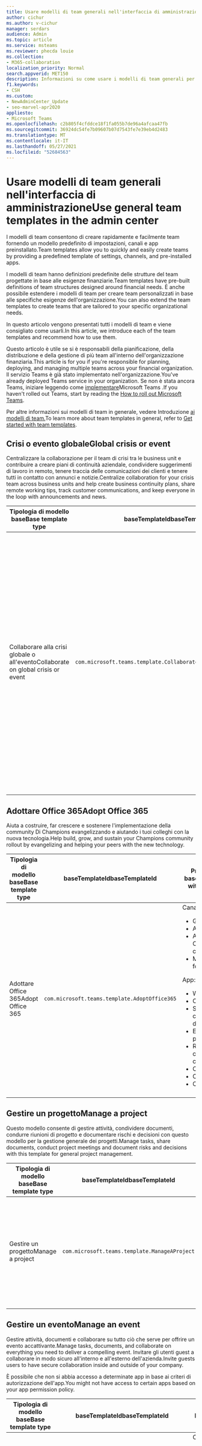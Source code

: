 ```yaml
---
title: Usare modelli di team generali nell'interfaccia di amministrazione
author: cichur
ms.author: v-cichur
manager: serdars
audience: Admin
ms.topic: article
ms.service: msteams
ms.reviewer: phecda louie
ms.collection:
- M365-collaboration
localization_priority: Normal
search.appverid: MET150
description: Informazioni su come usare i modelli di team generali per creare strutture del team fornendo impostazioni predefinite, canali e app preinstallato tramite l'interfaccia di amministrazione.
f1.keywords:
- CSH
ms.custom:
- NewAdminCenter_Update
- seo-marvel-apr2020
appliesto:
- Microsoft Teams
ms.openlocfilehash: c2b805f4cfddce18f1fa055b7de96a4afcaa47fb
ms.sourcegitcommit: 36924dc54fe7b09607b07d7543fe7e39eb4d2483
ms.translationtype: MT
ms.contentlocale: it-IT
ms.lasthandoff: 05/27/2021
ms.locfileid: "52684563"
---
```

# <a name="use-general-team-templates-in-the-admin-center"></a><span data-ttu-id="69d42-103">Usare modelli di team generali nell'interfaccia di amministrazione</span><span class="sxs-lookup"><span data-stu-id="69d42-103">Use general team templates in the admin center</span></span>

<span data-ttu-id="69d42-104">I modelli di team consentono di creare rapidamente e facilmente team fornendo un modello predefinito di impostazioni, canali e app preinstallato.</span><span class="sxs-lookup"><span data-stu-id="69d42-104">Team templates allow you to quickly and easily create teams by providing a predefined template of settings, channels, and pre-installed apps.</span></span>

<span data-ttu-id="69d42-105">I modelli di team hanno definizioni predefinite delle strutture del team progettate in base alle esigenze finanziarie.</span><span class="sxs-lookup"><span data-stu-id="69d42-105">Team templates have pre-built definitions of team structures designed around financial needs.</span></span> <span data-ttu-id="69d42-106">È anche possibile estendere i modelli di team per creare team personalizzati in base alle specifiche esigenze dell'organizzazione.</span><span class="sxs-lookup"><span data-stu-id="69d42-106">You can also extend the team templates to create teams that are tailored to your specific organizational needs.</span></span>

<span data-ttu-id="69d42-107">In questo articolo vengono presentati tutti i modelli di team e viene consigliato come usarli.</span><span class="sxs-lookup"><span data-stu-id="69d42-107">In this article, we introduce each of the team templates and recommend how to use them.</span></span>

<span data-ttu-id="69d42-108">Questo articolo è utile se si è responsabili della pianificazione, della distribuzione e della gestione di più team all'interno dell'organizzazione finanziaria.</span><span class="sxs-lookup"><span data-stu-id="69d42-108">This article is for you if you're responsible for planning, deploying, and managing multiple teams across your financial organization.</span></span> <span data-ttu-id="69d42-109">Il servizio Teams è già stato implementato nell'organizzazione.</span><span class="sxs-lookup"><span data-stu-id="69d42-109">You've already deployed Teams service in your organization.</span></span> <span data-ttu-id="69d42-110">Se non è stata ancora Teams, iniziare leggendo come [implementare](./deploy-overview.md)Microsoft Teams .</span><span class="sxs-lookup"><span data-stu-id="69d42-110">If you haven't rolled out Teams, start by reading the [How to roll out Microsoft Teams](./deploy-overview.md).</span></span>

<span data-ttu-id="69d42-111">Per altre informazioni sui modelli di team in generale, vedere Introduzione [ai modelli di team.](get-started-with-teams-templates-in-the-admin-console.md)</span><span class="sxs-lookup"><span data-stu-id="69d42-111">To learn more about team templates in general, refer to [Get started with team templates](get-started-with-teams-templates-in-the-admin-console.md).</span></span>

## <a name="global-crisis-or-event"></a><span data-ttu-id="69d42-112">Crisi o evento globale</span><span class="sxs-lookup"><span data-stu-id="69d42-112">Global crisis or event</span></span>

<span data-ttu-id="69d42-113">Centralizzare la collaborazione per il team di crisi tra le business unit e contribuire a creare piani di continuità aziendale, condividere suggerimenti di lavoro in remoto, tenere traccia delle comunicazioni dei clienti e tenere tutti in contatto con annunci e notizie.</span><span class="sxs-lookup"><span data-stu-id="69d42-113">Centralize collaboration for your crisis team across business units and help create business continuity plans, share remote working tips, track customer communications, and keep everyone in the loop with announcements and news.</span></span>

| <span data-ttu-id="69d42-114">Tipologia di modello base</span><span class="sxs-lookup"><span data-stu-id="69d42-114">Base template type</span></span> |<span data-ttu-id="69d42-115">baseTemplateId</span><span class="sxs-lookup"><span data-stu-id="69d42-115">baseTemplateId</span></span>| <span data-ttu-id="69d42-116">Proprietà del modello base</span><span class="sxs-lookup"><span data-stu-id="69d42-116">Properties that come with this base template</span></span> |
| ------------------ |--|----------------------------------------------------------|
| <span data-ttu-id="69d42-117">Collaborare alla crisi globale o all'evento</span><span class="sxs-lookup"><span data-stu-id="69d42-117">Collaborate on global crisis or event</span></span> |`com.microsoft.teams.template.CollaborateOnAGlobalCrisisOrEvent` |<span data-ttu-id="69d42-118">Canali:</span><span class="sxs-lookup"><span data-stu-id="69d42-118">Channels:</span></span> <ul><li><span data-ttu-id="69d42-119">Generale</span><span class="sxs-lookup"><span data-stu-id="69d42-119">General</span></span><li><span data-ttu-id="69d42-120">Annunci</span><span class="sxs-lookup"><span data-stu-id="69d42-120">Announcements</span></span></li><li><span data-ttu-id="69d42-121">Notizie del mondo</span><span class="sxs-lookup"><span data-stu-id="69d42-121">World news</span></span></li><li><span data-ttu-id="69d42-122">Continuità aziendale</span><span class="sxs-lookup"><span data-stu-id="69d42-122">Business continuity</span></span></li><li><span data-ttu-id="69d42-123">Comms esterni</span><span class="sxs-lookup"><span data-stu-id="69d42-123">External comms</span></span></li><li><span data-ttu-id="69d42-124">Richiesta di approvazione</span><span class="sxs-lookup"><span data-stu-id="69d42-124">Approvals request</span></span></li><li><span data-ttu-id="69d42-125">Lavorare in remoto</span><span class="sxs-lookup"><span data-stu-id="69d42-125">Remote working</span></span></li><li><span data-ttu-id="69d42-126">Messaggi interni</span><span class="sxs-lookup"><span data-stu-id="69d42-126">Internal comms</span></span></li><li><span data-ttu-id="69d42-127">Comms esterni</span><span class="sxs-lookup"><span data-stu-id="69d42-127">External comms</span></span></li><li><span data-ttu-id="69d42-128">Reclami dei clienti</span><span class="sxs-lookup"><span data-stu-id="69d42-128">Customer complaints</span></span></li><li><span data-ttu-id="69d42-129">Complimenti</span><span class="sxs-lookup"><span data-stu-id="69d42-129">Kudos</span></span></li><li><span data-ttu-id="69d42-130">Aggiornamento per dirigenti</span><span class="sxs-lookup"><span data-stu-id="69d42-130">Executive update</span></span></li></ul><span data-ttu-id="69d42-131">App:</span><span class="sxs-lookup"><span data-stu-id="69d42-131">Apps:</span></span> <ul><li><span data-ttu-id="69d42-132">Complimenti</span><span class="sxs-lookup"><span data-stu-id="69d42-132">Praise</span></span></li><li><span data-ttu-id="69d42-133">Wiki</span><span class="sxs-lookup"><span data-stu-id="69d42-133">Wiki</span></span></li><li><span data-ttu-id="69d42-134">Sito Web</span><span class="sxs-lookup"><span data-stu-id="69d42-134">Website</span></span></li><li><span data-ttu-id="69d42-135">Programmazione</span><span class="sxs-lookup"><span data-stu-id="69d42-135">Planner</span></span></li></ul>|
||||

## <a name="adopt-office-365"></a><span data-ttu-id="69d42-136">Adottare Office 365</span><span class="sxs-lookup"><span data-stu-id="69d42-136">Adopt Office 365</span></span>

<span data-ttu-id="69d42-137">Aiuta a costruire, far crescere e sostenere l'implementazione della community Di Champions evangelizzando e aiutando i tuoi colleghi con la nuova tecnologia.</span><span class="sxs-lookup"><span data-stu-id="69d42-137">Help build, grow, and sustain your Champions community rollout by evangelizing and helping your peers with the new technology.</span></span>

| <span data-ttu-id="69d42-138">Tipologia di modello base</span><span class="sxs-lookup"><span data-stu-id="69d42-138">Base template type</span></span> |<span data-ttu-id="69d42-139">baseTemplateId</span><span class="sxs-lookup"><span data-stu-id="69d42-139">baseTemplateId</span></span>| <span data-ttu-id="69d42-140">Proprietà del modello base</span><span class="sxs-lookup"><span data-stu-id="69d42-140">Properties that come with this base template</span></span> |
| ------------------|--|-----------------------------------------------------------|
| <span data-ttu-id="69d42-141">Adottare Office 365</span><span class="sxs-lookup"><span data-stu-id="69d42-141">Adopt Office 365</span></span> | `com.microsoft.teams.template.AdoptOffice365` |  <span data-ttu-id="69d42-142">Canali:</span><span class="sxs-lookup"><span data-stu-id="69d42-142">Channels:</span></span> <ul><li><span data-ttu-id="69d42-143">Generale</span><span class="sxs-lookup"><span data-stu-id="69d42-143">General</span></span></li> <li><span data-ttu-id="69d42-144">Annunci</span><span class="sxs-lookup"><span data-stu-id="69d42-144">Announcements</span></span></li> <li><span data-ttu-id="69d42-145">Angolo Champions</span><span class="sxs-lookup"><span data-stu-id="69d42-145">Champions corner</span></span></li> <li><span data-ttu-id="69d42-146">Moduli del team</span><span class="sxs-lookup"><span data-stu-id="69d42-146">Team forms</span></span></li></ul> <span data-ttu-id="69d42-147">App:</span><span class="sxs-lookup"><span data-stu-id="69d42-147">Apps:</span></span> <ul><li><span data-ttu-id="69d42-148">Wiki</span><span class="sxs-lookup"><span data-stu-id="69d42-148">Wiki</span></span></li>  <li><span data-ttu-id="69d42-149">Calendario</span><span class="sxs-lookup"><span data-stu-id="69d42-149">Calendar</span></span></li><li><span data-ttu-id="69d42-150">Sviluppo di competenze</span><span class="sxs-lookup"><span data-stu-id="69d42-150">Skills development</span></span></li><li><span data-ttu-id="69d42-151">Elaborazione dei prestiti</span><span class="sxs-lookup"><span data-stu-id="69d42-151">Loan processing</span></span></li><li><span data-ttu-id="69d42-152">Reclami dei clienti</span><span class="sxs-lookup"><span data-stu-id="69d42-152">Customer complaints</span></span></li><li><span data-ttu-id="69d42-153">Complimenti</span><span class="sxs-lookup"><span data-stu-id="69d42-153">Kudos</span></span></li><li><span data-ttu-id="69d42-154">Cose divertenti</span><span class="sxs-lookup"><span data-stu-id="69d42-154">Fun stuff</span></span></li><li><span data-ttu-id="69d42-155">Conformità</span><span class="sxs-lookup"><span data-stu-id="69d42-155">Compliance</span></span></li></ul>|
||||

## <a name="manage-a-project"></a><span data-ttu-id="69d42-156">Gestire un progetto</span><span class="sxs-lookup"><span data-stu-id="69d42-156">Manage a project</span></span>

<span data-ttu-id="69d42-157">Questo modello consente di gestire attività, condividere documenti, condurre riunioni di progetto e documentare rischi e decisioni con questo modello per la gestione generale dei progetti.</span><span class="sxs-lookup"><span data-stu-id="69d42-157">Manage tasks, share documents, conduct project meetings and document risks and decisions with this template for general project management.</span></span>

| <span data-ttu-id="69d42-158">Tipologia di modello base</span><span class="sxs-lookup"><span data-stu-id="69d42-158">Base template type</span></span>| <span data-ttu-id="69d42-159">baseTemplateId</span><span class="sxs-lookup"><span data-stu-id="69d42-159">baseTemplateId</span></span>| <span data-ttu-id="69d42-160">Proprietà del modello base</span><span class="sxs-lookup"><span data-stu-id="69d42-160">Properties that come with this base template</span></span> |
| ------------------|--|-----------------------------------------------------------|
| <span data-ttu-id="69d42-161">Gestire un progetto</span><span class="sxs-lookup"><span data-stu-id="69d42-161">Manage a project</span></span>| `com.microsoft.teams.template.ManageAProject`  | <span data-ttu-id="69d42-162">Canali:</span><span class="sxs-lookup"><span data-stu-id="69d42-162">Channels:</span></span> <ul><li><span data-ttu-id="69d42-163">Generale</span><span class="sxs-lookup"><span data-stu-id="69d42-163">General</span></span></li> <li><span data-ttu-id="69d42-164">Annunci</span><span class="sxs-lookup"><span data-stu-id="69d42-164">Announcements</span></span></li> <li><span data-ttu-id="69d42-165">Risorse</span><span class="sxs-lookup"><span data-stu-id="69d42-165">Resources</span></span></li> <li><span data-ttu-id="69d42-166">Pianificazione</span><span class="sxs-lookup"><span data-stu-id="69d42-166">Planning</span></span></li></ul> <span data-ttu-id="69d42-167">App:</span><span class="sxs-lookup"><span data-stu-id="69d42-167">Apps:</span></span><ul><li><span data-ttu-id="69d42-168">Wiki</span><span class="sxs-lookup"><span data-stu-id="69d42-168">Wiki</span></span></li><li><span data-ttu-id="69d42-169">OneNote</span><span class="sxs-lookup"><span data-stu-id="69d42-169">OneNote</span></span></li><li><span data-ttu-id="69d42-170">Programmazione</span><span class="sxs-lookup"><span data-stu-id="69d42-170">Planner</span></span></li><li><span data-ttu-id="69d42-171">Elenchi</span><span class="sxs-lookup"><span data-stu-id="69d42-171">Lists</span></span></li> </ul> |
||||

## <a name="manage-an-event"></a><span data-ttu-id="69d42-172">Gestire un evento</span><span class="sxs-lookup"><span data-stu-id="69d42-172">Manage an event</span></span>

<span data-ttu-id="69d42-173">Gestire attività, documenti e collaborare su tutto ciò che serve per offrire un evento accattivante.</span><span class="sxs-lookup"><span data-stu-id="69d42-173">Manage tasks, documents, and collaborate on everything you need to deliver a compelling event.</span></span> <span data-ttu-id="69d42-174">Invitare gli utenti guest a collaborare in modo sicuro all'interno e all'esterno dell'azienda.</span><span class="sxs-lookup"><span data-stu-id="69d42-174">Invite guests users to have secure collaboration inside and outside of your company.</span></span>

<span data-ttu-id="69d42-175">È possibile che non si abbia accesso a determinate app in base ai criteri di autorizzazione dell'app.</span><span class="sxs-lookup"><span data-stu-id="69d42-175">You might not have access to certain apps based on your app permission policy.</span></span>

| <span data-ttu-id="69d42-176">Tipologia di modello base</span><span class="sxs-lookup"><span data-stu-id="69d42-176">Base template type</span></span> | <span data-ttu-id="69d42-177">baseTemplateId</span><span class="sxs-lookup"><span data-stu-id="69d42-177">baseTemplateId</span></span>| <span data-ttu-id="69d42-178">Proprietà del modello base</span><span class="sxs-lookup"><span data-stu-id="69d42-178">Properties that come with this base template</span></span> |
| ------------------ |--|-----------------------------------------------------------|
| <span data-ttu-id="69d42-179">Gestire un evento</span><span class="sxs-lookup"><span data-stu-id="69d42-179">Manage an event</span></span>| `com.microsoft.teams.template.ManageAnEvent` | <span data-ttu-id="69d42-180">Canali:</span><span class="sxs-lookup"><span data-stu-id="69d42-180">Channels:</span></span> <ul><li><span data-ttu-id="69d42-181">Generale</span><span class="sxs-lookup"><span data-stu-id="69d42-181">General</span></span></li> <li><span data-ttu-id="69d42-182">Annunci</span><span class="sxs-lookup"><span data-stu-id="69d42-182">Announcements</span></span></li> <li><span data-ttu-id="69d42-183">Budget</span><span class="sxs-lookup"><span data-stu-id="69d42-183">Budget</span></span></li> <li><span data-ttu-id="69d42-184">Contenuto</span><span class="sxs-lookup"><span data-stu-id="69d42-184">Content</span></span></li><li><span data-ttu-id="69d42-185">Logistica</span><span class="sxs-lookup"><span data-stu-id="69d42-185">Logistics</span></span></li> <li><span data-ttu-id="69d42-186">Pianificazione</span><span class="sxs-lookup"><span data-stu-id="69d42-186">Planning</span></span></li> <li> <span data-ttu-id="69d42-187">Marketing e pubbliche relazioni</span><span class="sxs-lookup"><span data-stu-id="69d42-187">Marketing and PR</span></span></li></ul> <span data-ttu-id="69d42-188">App:</span><span class="sxs-lookup"><span data-stu-id="69d42-188">Apps:</span></span><ul><li><span data-ttu-id="69d42-189">Wiki</span><span class="sxs-lookup"><span data-stu-id="69d42-189">Wiki</span></span></li><li><span data-ttu-id="69d42-190">Sito Web</span><span class="sxs-lookup"><span data-stu-id="69d42-190">Website</span></span></li> <li><span data-ttu-id="69d42-191">YouTube</span><span class="sxs-lookup"><span data-stu-id="69d42-191">YouTube</span></span></li> <li><span data-ttu-id="69d42-192">Programmazione</span><span class="sxs-lookup"><span data-stu-id="69d42-192">Planner</span></span></li> <li><span data-ttu-id="69d42-193">OneNote</span><span class="sxs-lookup"><span data-stu-id="69d42-193">OneNote</span></span></li></ul> |
||||

## <a name="onboard-employees"></a><span data-ttu-id="69d42-194">Dipendenti a bordo</span><span class="sxs-lookup"><span data-stu-id="69d42-194">Onboard employees</span></span>

<span data-ttu-id="69d42-195">Migliorare la cultura e semplificare l'onboarding dei dipendenti con questo team centrale per risorse, domande e un po' di divertimento.</span><span class="sxs-lookup"><span data-stu-id="69d42-195">Improve your culture and streamline your employee onboarding with this central team for resources, questions, and a bit of fun.</span></span>

| <span data-ttu-id="69d42-196">Tipologia di modello base</span><span class="sxs-lookup"><span data-stu-id="69d42-196">Base template type</span></span> |<span data-ttu-id="69d42-197">baseTemplateId</span><span class="sxs-lookup"><span data-stu-id="69d42-197">baseTemplateId</span></span>| <span data-ttu-id="69d42-198">Proprietà del modello base</span><span class="sxs-lookup"><span data-stu-id="69d42-198">Properties that come with this base template</span></span> |
| ------------------|--|-----------------------------------------------------------|
|<span data-ttu-id="69d42-199">Dipendenti a bordo</span><span class="sxs-lookup"><span data-stu-id="69d42-199">Onboard employees</span></span>|`com.microsoft.teams.template.OnboardEmployees`  | <span data-ttu-id="69d42-200">Canali:</span><span class="sxs-lookup"><span data-stu-id="69d42-200">Channels:</span></span> <ul><li><span data-ttu-id="69d42-201">Generale</span><span class="sxs-lookup"><span data-stu-id="69d42-201">General</span></span></li> <li><span data-ttu-id="69d42-202">Annunci</span><span class="sxs-lookup"><span data-stu-id="69d42-202">Announcements</span></span></li> <li><span data-ttu-id="69d42-203">Chat dei dipendenti</span><span class="sxs-lookup"><span data-stu-id="69d42-203">Employee chat</span></span></li> <li><span data-ttu-id="69d42-204">Formazione</span><span class="sxs-lookup"><span data-stu-id="69d42-204">Training</span></span></li></ul><span data-ttu-id="69d42-205">App:</span><span class="sxs-lookup"><span data-stu-id="69d42-205">Apps:</span></span><ul><li><span data-ttu-id="69d42-206">Wiki</span><span class="sxs-lookup"><span data-stu-id="69d42-206">Wiki</span></span></li><li><span data-ttu-id="69d42-207">Community</span><span class="sxs-lookup"><span data-stu-id="69d42-207">Communities</span></span></li><li><span data-ttu-id="69d42-208">Programmazione</span><span class="sxs-lookup"><span data-stu-id="69d42-208">Planner</span></span></li></ul>|
||||

## <a name="organize-a-help-desk"></a><span data-ttu-id="69d42-209">Organizzare un help desk</span><span class="sxs-lookup"><span data-stu-id="69d42-209">Organize a help desk</span></span>

<span data-ttu-id="69d42-210">Collaborare alla documentazione, ai criteri e ai processi che supportano l'helpdesk.</span><span class="sxs-lookup"><span data-stu-id="69d42-210">Collaborate on documentation, policy, and processes that support your helpdesk.</span></span> <span data-ttu-id="69d42-211">Integrare il sistema di ticket esistente o usare il modello per gestire le richieste.</span><span class="sxs-lookup"><span data-stu-id="69d42-211">Integrate your existing ticketing system or use our template to manage requests.</span></span>

| <span data-ttu-id="69d42-212">Tipologia di modello base</span><span class="sxs-lookup"><span data-stu-id="69d42-212">Base template type</span></span> |<span data-ttu-id="69d42-213">baseTemplateId</span><span class="sxs-lookup"><span data-stu-id="69d42-213">baseTemplateId</span></span>| <span data-ttu-id="69d42-214">Proprietà del modello base</span><span class="sxs-lookup"><span data-stu-id="69d42-214">Properties that come with this base template</span></span> |
| ------------------|--|------------------------------------------------------------|
|<span data-ttu-id="69d42-215">Organizzare l'help desk</span><span class="sxs-lookup"><span data-stu-id="69d42-215">Organize help desk</span></span>|`com.microsoft.teams.template.OrganizeHelpDesk`| <span data-ttu-id="69d42-216">Canali:</span><span class="sxs-lookup"><span data-stu-id="69d42-216">Channels:</span></span><ul><li><span data-ttu-id="69d42-217">Generale</span><span class="sxs-lookup"><span data-stu-id="69d42-217">General</span></span></li><li><span data-ttu-id="69d42-218">Annunci</span><span class="sxs-lookup"><span data-stu-id="69d42-218">Announcements</span></span></li><li><span data-ttu-id="69d42-219">Domande frequenti</span><span class="sxs-lookup"><span data-stu-id="69d42-219">FAQ</span></span></li></ul><span data-ttu-id="69d42-220">App:</span><span class="sxs-lookup"><span data-stu-id="69d42-220">Apps:</span></span><ul><li><span data-ttu-id="69d42-221">Wiki</span><span class="sxs-lookup"><span data-stu-id="69d42-221">Wiki</span></span></li><li><span data-ttu-id="69d42-222">OneNote</span><span class="sxs-lookup"><span data-stu-id="69d42-222">OneNote</span></span></li><li><span data-ttu-id="69d42-223">Programmazione</span><span class="sxs-lookup"><span data-stu-id="69d42-223">Planner</span></span> </li><li><span data-ttu-id="69d42-224">Complimenti</span><span class="sxs-lookup"><span data-stu-id="69d42-224">Praise</span></span> </li></ul> |
||||
